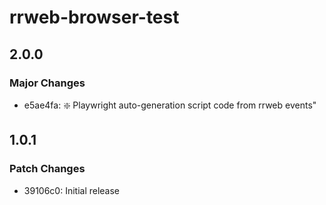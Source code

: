 # rrweb-browser-test

## 2.0.0

### Major Changes

- e5ae4fa: :sparkle: Playwright auto-generation script code from rrweb events"

## 1.0.1

### Patch Changes

- 39106c0: Initial release
